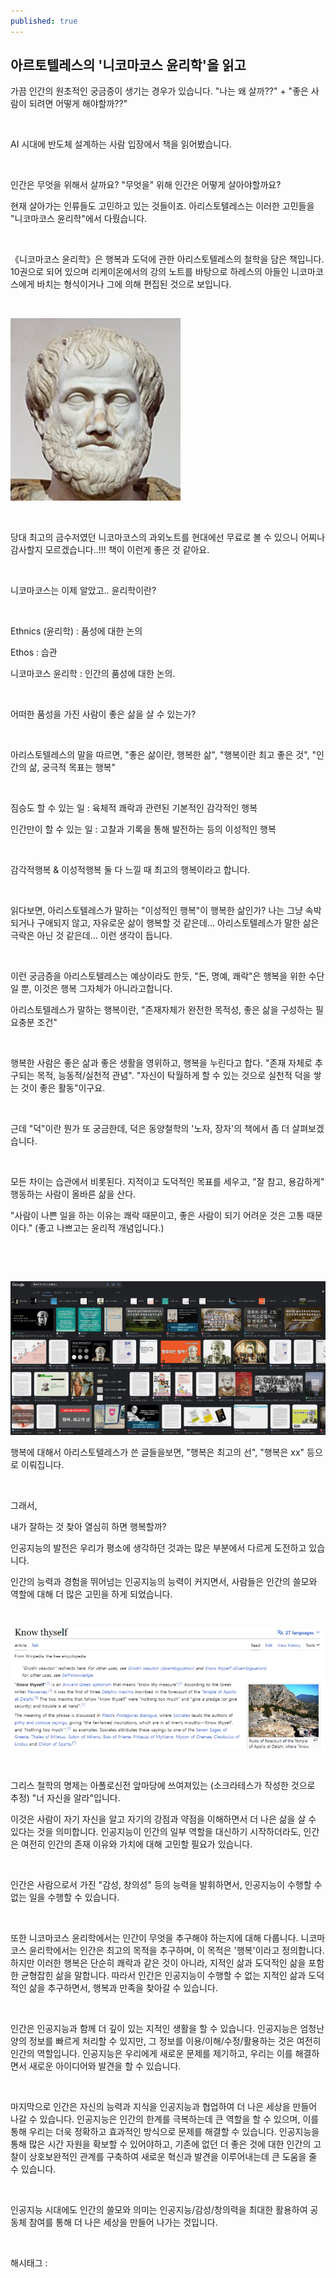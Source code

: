 ```yaml
---
published: true
---
```

## 아르토텔레스의 '니코마코스 윤리학'을 읽고

가끔 인간의 원초적인 궁금증이 생기는 경우가 있습니다. "나는 왜 살까??" + "좋은 사람이 되려면 어떻게 해야할까??"

​

AI 시대에 반도체 설계하는 사람 입장에서 책을 읽어봤습니다.

​

인간은 무엇을 위해서 살까요? "무엇을" 위해 인간은 어떻게 살아야할까요?

현재 살아가는 인류들도 고민하고 있는 것들이죠. 아리스토텔레스는 이러한 고민들을 "니코마코스 윤리학"에서 다뤘습니다.

​

《니코마코스 윤리학》은  행복과 도덕에 관한 아리스토텔레스의 철학을 담은 책입니다. 10권으로 되어 있으며 리케이온에서의 강의 노트를 바탕으로 하레스의 아들인 니코마코스에게 바치는 형식이거나 그에 의해 편집된 것으로 보입니다.

​

![0](/assets/img/223076554633/0.png)

​

당대 최고의 금수저였던 니코마코스의 과외노트를 현대에선 무료로 볼 수 있으니 어찌나 감사할지 모르겠습니다..!!! 책이 이런게 좋은 것 같아요.

​

니코마코스는 이제 알았고.. 윤리학이란?

​

Ethnics (윤리학) : 품성에 대한 논의

Ethos : 습관

니코마코스 윤리학 : 인간의 품성에 대한 논의.

​

어떠한 품성을 가진 사람이 좋은 삶을 살 수 있는가?

​

아리스토텔레스의 말을 따르면, "좋은 삶이란, 행복한 삶", "행복이란 최고 좋은 것", "인간의 삶, 궁극적 목표는 행복"

​

짐승도 할 수 있는 일 : 육체적 쾌락과 관련된 기본적인 감각적인 행복

인간만이 할 수 있는 일 : 고찰과 기록을 통해 발전하는 등의 이성적인 행복

​

감각적행복 & 이성적행복 둘 다 느낄 때 최고의 행복이라고 합니다.

​

읽다보면, 아리스토텔레스가 말하는 "이성적인 행복"이 행복한 삶인가? 나는 그냥 속박되거나 구애되지 않고, 자유로운 삶이 행복할 것 같은데... 아리스토텔레스가 말한 삶은 극락은 아닌 것 같은데... 이런 생각이 듭니다.

​

이런 궁금증을 아리스토텔레스는 예상이라도 한듯, "돈, 명예, 쾌락"은 행복을 위한 수단일 뿐, 이것은 행복 그자체가 아니라고합니다.

아리스토텔레스가 말하는 행복이란, "존재자체가 완전한 목적성, 좋은 삶을 구성하는 필요충분 조건"

​

행복한 사람은 좋은 삶과 좋은 생활을 영위하고, 행복을 누린다고 합다. "존재 자체로 추구되는 목적, 능동적/실천적 관념". "자신이 탁월하게 할 수 있는 것으로 실천적 덕을 쌓는 것이 좋은 활동"이구요.

​

근데 "덕"이란 뭔가 또 궁금한데, 덕은 동양철학의 '노자, 장자'의 책에서 좀 더 살펴보겠습니다.

​

모든 차이는 습관에서 비롯된다. 지적이고 도덕적인 목표를 세우고, "잘 참고, 용감하게" 행동하는 사람이 올바른 삶을 산다.

"사람이 나쁜 일을 하는 이유는 쾌락 때문이고, 좋은 사람이 되기 어려운 것은 고통 때문이다." (좋고 나쁘고는 윤리적 개념입니다.)

​

​

![1](/assets/img/223076554633/1.png)

행복에 대해서 아리스토텔레스가 쓴 글들을보면, "행복은 최고의 선", "행복은 xx" 등으로 이뤄집니다.

​

그래서, 

내가 잘하는 것 찾아 열심히 하면  행복할까?

인공지능의 발전은 우리가 평소에 생각하던 것과는 많은 부분에서 다르게 도전하고 있습니다.

인간의 능력과 경험을 뛰어넘는 인공지능의 능력이 커지면서, 사람들은 인간의 쓸모와 역할에 대해 더 많은 고민을 하게 되었습니다.

​

![2](/assets/img/223076554633/2.png)

​

그리스 철학의 명제는 아폴로신전 앞마당에 쓰여져있는 (소크라테스가 작성한 것으로 추정) "너 자신을 알라"입니다.

이것은 사람이 자기 자신을 알고 자기의 강점과 약점을 이해하면서 더 나은 삶을 살 수 있다는 것을 의미합니다. 인공지능이 인간의 일부 역할을 대신하기 시작하더라도, 인간은 여전히 인간의 존재 이유와 가치에 대해 고민할 필요가 있습니다.

​

인간은 사람으로서 가진 "감성, 창의성" 등의 능력을 발휘하면서, 인공지능이 수행할 수 없는 일을 수행할 수 있습니다.

​

또한 니코마코스 윤리학에서는 인간이 무엇을 추구해야 하는지에 대해 다룹니다. 니코마코스 윤리학에서는 인간은 최고의 목적을 추구하며, 이 목적은 '행복'이라고 정의합니다. 하지만 이러한 행복은 단순히 쾌락과 같은 것이 아니라, 지적인 삶과 도덕적인 삶을 포함한 균형잡힌 삶을 말합니다. 따라서 인간은 인공지능이 수행할 수 없는 지적인 삶과 도덕적인 삶을 추구하면서, 행복과 만족을 찾아갈 수 있습니다.

​

인간은 인공지능과 함께 더 깊이 있는 지적인 생활을 할 수 있습니다. 인공지능은 엄청난 양의 정보를 빠르게 처리할 수 있지만, 그 정보를 이용/이해/수정/활용하는 것은 여전히 인간의 역할입니다. 인공지능은 우리에게 새로운 문제를 제기하고, 우리는 이를 해결하면서 새로운 아이디어와 발견을 할 수 있습니다.

​

마지막으로 인간은 자신의 능력과 지식을 인공지능과 협업하여 더 나은 세상을 만들어 나갈 수 있습니다. 인공지능은 인간의 한계를 극복하는데 큰 역할을 할 수 있으며, 이를 통해 우리는 더욱 정확하고 효과적인 방식으로 문제를 해결할 수 있습니다. 인공지능을 통해 많은 시간 자원을 확보할 수 있어야하고, 기존에 없던 더 좋은 것에 대한 인간의 고찰이 상호보완적인 관계를 구축하여 새로운 혁신과 발견을 이루어내는데 큰 도움을 줄 수 있습니다.

​

인공지능 시대에도 인간의 쓸모와 의미는 인공지능/감성/창의력을 최대한 활용하여 공동체 참여를 통해 더 나은 세상을 만들어 나가는 것입니다.

​

 해시태그 : 
